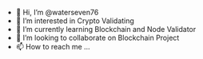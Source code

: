 - 👋 Hi, I’m @waterseven76
- 👀 I’m interested in Crypto Validating
- 🌱 I’m currently learning Blockchain and Node Validator
- 💞️ I’m looking to collaborate on Blockchain Project
- 📫 How to reach me ...

<!---
waterseven76/waterseven76 is a ✨ special ✨ repository because its `README.md` (this file) appears on your GitHub profile.
You can click the Preview link to take a look at your changes.
--->
